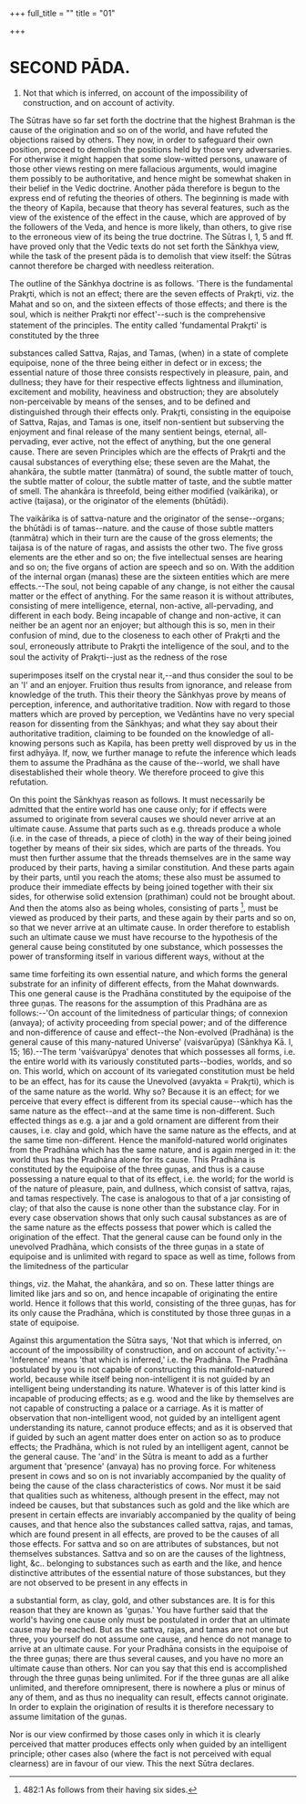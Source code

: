 +++
full_title = ""
title = "01"

+++




# SECOND PĀDA.

1. Not that which is inferred, on account of the impossibility of construction, and on account of activity.

The Sūtras have so far set forth the doctrine that the highest Brahman is the cause of the origination and so on of the world, and have refuted the objections raised by others. They now, in order to safeguard their own position, proceed to demolish the positions held by those very adversaries. For otherwise it might happen that some slow-witted persons, unaware of those other views resting on mere fallacious arguments, would imagine them possibly to be authoritative, and hence might be somewhat shaken in their belief in the Vedic doctrine. Another pāda therefore is begun to the express end of refuting the theories of others. The beginning is made with the theory of Kapila, because that theory has several features, such as the view of the existence of the effect in the cause, which are approved of by the followers of the Veda, and hence is more likely, than others, to give rise to the erroneous view of its being the true doctrine. The Sūtras I, 1, 5 and ff. have proved only that the Vedic texts do not set forth the Sānkhya view, while the task of the present pāda is to demolish that view itself: the Sūtras cannot therefore be charged with needless reiteration.

The outline of the Sānkhya doctrine is as follows. 'There is the fundamental Prakr̥ti, which is not an effect; there are the seven effects of Prakr̥ti, viz. the Mahat and so on, and the sixteen effects of those effects; and there is the soul, which is neither Prakr̥ti nor effect'--such is the comprehensive statement of the principles. The entity called 'fundamental Prakr̥ti' is constituted by the three

substances called Sattva, Rajas, and Tamas, (when) in a state of complete equipoise, none of the three being either in defect or in excess; the essential nature of those three consists respectively in pleasure, pain, and dullness; they have for their respective effects lightness and illumination, excitement and mobility, heaviness and obstruction; they are absolutely non-perceivable by means of the senses, and to be defined and distinguished through their effects only. Prakr̥ti, consisting in the equipoise of Sattva, Rajas, and Tamas is one, itself non-sentient but subserving the enjoyment and final release of the many sentient beings, eternal, all-pervading, ever active, not the effect of anything, but the one general cause. There are seven Principles which are the effects of Prakr̥ti and the causal substances of everything else; these seven are the Mahat, the ahankāra, the subtle matter (tanmātra) of sound, the subtle matter of touch, the subtle matter of colour, the subtle matter of taste, and the subtle matter of smell. The ahankāra is threefold, being either modified (vaikārika), or active (taijasa), or the originator of the elements (bhūtādi).

The vaikārika is of sattva-nature and the originator of the sense--organs; the bhūtādi is of tamas--nature. and the cause of those subtle matters (tanmātra) which in their turn are the cause of the gross elements; the taijasa is of the nature of ragas, and assists the other two. The five gross elements are the ether and so on; the five intellectual senses are hearing and so on; the five organs of action are speech and so on. With the addition of the internal organ (manas) these are the sixteen entities which are mere effects.--The soul, not being capable of any change, is not either the causal matter or the effect of anything. For the same reason it is without attributes, consisting of mere intelligence, eternal, non-active, all-pervading, and different in each body. Being incapable of change and non-active, it can neither be an agent nor an enjoyer; but although this is so, men in their confusion of mind, due to the closeness to each other of Prakr̥ti and the soul, erroneously attribute to Prakr̥ti the intelligence of the soul, and to the soul the activity of Prakr̥ti--just as the redness of the rose

superimposes itself on the crystal near it,--and thus consider the soul to be an 'I' and an enjoyer. Fruition thus results from ignorance, and release from knowledge of the truth. This their theory the Sānkhyas prove by means of perception, inference, and authoritative tradition. Now with regard to those matters which are proved by perception, we Vedāntins have no very special reason for dissenting from the Sānkhyas; and what they say about their authoritative tradition, claiming to be founded on the knowledge of all-knowing persons such as Kapila, has been pretty well disproved by us in the first adhyāya. If, now, we further manage to refute the inference which leads them to assume the Pradhāna as the cause of the--world, we shall have disestablished their whole theory. We therefore proceed to give this refutation.

On this point the Sānkhyas reason as follows. It must necessarily be admitted that the entire world has one cause only; for if effects were assumed to originate from several causes we should never arrive at an ultimate cause. Assume that parts such as e.g. threads produce a whole (i.e. in the case of threads, a piece of cloth) in the way of their being joined together by means of their six sides, which are parts of the threads. You must then further assume that the threads themselves are in the same way produced by their parts, having a similar constitution. And these parts again by their parts, until you reach the atoms; these also must be assumed to produce their immediate effects by being joined together with their six sides, for otherwise solid extension (prathiman) could not be brought about. And then the atoms also as being wholes, consisting of parts [^fn_38], must be viewed as produced by their parts, and these again by their parts and so on, so that we never arrive at an ultimate cause. In order therefore to establish such an ultimate cause we must have recourse to the hypothesis of the general cause being constituted by one substance, which possesses the power of transforming itself in various different ways, without at the

[^fn_38]: 482:1 As follows from their having six sides.

same time forfeiting its own essential nature, and which forms the general substrate for an infinity of different effects, from the Mahat downwards. This one general cause is the Pradhāna constituted by the equipoise of the three guṇas. The reasons for the assumption of this Pradhāna are as follows:--'On account of the limitedness of particular things; of connexion (anvaya); of activity proceeding from special power; and of the difference and non-difference of cause and effect--the Non-evolved (Pradhāna) is the general cause of this many-natured Universe' (vaiśvarūpya) (Sānkhya Kā. I, 15; 16).--The term 'vaiśvarūpya' denotes that which possesses all forms, i.e. the entire world with its variously constituted parts--bodies, worlds, and so on. This world, which on account of its variegated constitution must be held to be an effect, has for its cause the Unevolved (avyakta = Prakr̥ti), which is of the same nature as the world. Why so? Because it is an effect; for we perceive that every effect is different from its special cause--which has the same nature as the effect--and at the same time is non-different. Such effected things as e.g. a jar and a gold ornament are different from their causes, i.e. clay and gold, which have the same nature as the effects, and at the same time non-different. Hence the manifold-natured world originates from the Pradhāna which has the same nature, and is again merged in it: the world thus has the Pradhāna alone for its cause. This Pradhāna is constituted by the equipoise of the three guṇas, and thus is a cause possessing a nature equal to that of its effect, i.e. the world; for the world is of the nature of pleasure, pain, and dullness, which consist of sattva, rajas, and tamas respectively. The case is analogous to that of a jar consisting of clay; of that also the cause is none other than the substance clay. For in every case observation shows that only such causal substances as are of the same nature as the effects possess that power which is called the origination of the effect. That the general cause can be found only in the unevolved Pradhāna, which consists of the three guṇas in a state of equipoise and is unlimited with regard to space as well as time, follows from the limitedness of the particular

things, viz. the Mahat, the ahankāra, and so on. These latter things are limited like jars and so on, and hence incapable of originating the entire world. Hence it follows that this world, consisting of the three guṇas, has for its only cause the Pradhāna, which is constituted by those three guṇas in a state of equipoise.

Against this argumentation the Sūtra says, 'Not that which is inferred, on account of the impossibility of construction, and on account of activity.'--'Inference' means 'that which is inferred,' i.e. the Pradhāna. The Pradhāna postulated by you is not capable of constructing this manifold-natured world, because while itself being non-intelligent it is not guided by an intelligent being understanding its nature. Whatever is of this latter kind is incapable of producing effects; as e.g. wood and the like by themselves are not capable of constructing a palace or a carriage. As it is matter of observation that non-intelligent wood, not guided by an intelligent agent understanding its nature, cannot produce effects; and as it is observed that if guided by such an agent matter does enter on action so as to produce effects; the Pradhāna, which is not ruled by an intelligent agent, cannot be the general cause. The 'and' in the Sūtra is meant to add as a further argument that 'presence' (anvaya) has no proving force. For whiteness present in cows and so on is not invariably accompanied by the quality of being the cause of the class characteristics of cows. Nor must it be said that qualities such as whiteness, although present in the effect, may not indeed be causes, but that substances such as gold and the like which are present in certain effects are invariably accompanied by the quality of being causes, and that hence also the substances called sattva, rajas, and tamas, which are found present in all effects, are proved to be the causes of all those effects. For sattva and so on are attributes of substances, but not themselves substances. Sattva and so on are the causes of the lightness, light, &c.. belonging to substances such as earth and the like, and hence distinctive attributes of the essential nature of those substances, but they are not observed to be present in any effects in

a substantial form, as clay, gold, and other substances are. It is for this reason that they are known as 'guṇas.' You have further said that the world's having one cause only must be postulated in order that an ultimate cause may be reached. But as the sattva, rajas, and tamas are not one but three, you yourself do not assume one cause, and hence do not manage to arrive at an ultimate cause. For your Pradhāna consists in the equipoise of the three guṇas; there are thus several causes, and you have no more an ultimate cause than others. Nor can you say that this end is accomplished through the three guṇas being unlimited. For if the three guṇas are all alike unlimited, and therefore omnipresent, there is nowhere a plus or minus of any of them, and as thus no inequality can result, effects cannot originate. In order to explain the origination of results it is therefore necessary to assume limitation of the guṇas.

Nor is our view confirmed by those cases only in which it is clearly perceived that matter produces effects only when guided by an intelligent principle; other cases also (where the fact is not perceived with equal clearness) are in favour of our view. This the next Sūtra declares.

